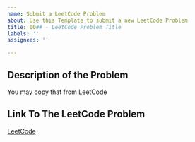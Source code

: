 ```yaml
---
name: Submit a LeetCode Problem
about: Use this Template to submit a new LeetCode Problem
title: 00## - LeetCode Problem Title
labels: ''
assignees: ''

---
```


## Description of the Problem
You may copy that from LeetCode

## Link To The LeetCode Problem
[LeetCode](https://leetcode.com/)

